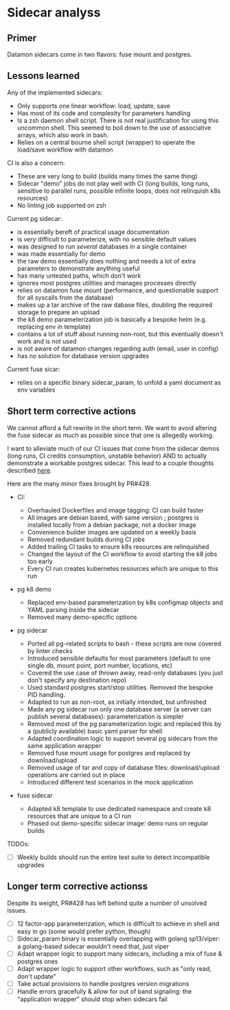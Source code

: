# Sidecar analyss 

## Primer

Datamon sidecars come in two flavors: fuse mount and postgres.

## Lessons learned

Any of the implemented sidecars:
* Only supports one linear workflow: load, update, save
* Has most of its code and complexity for parameters handling
* Is a zsh daemon shell script.
  There is not real justification for using this uncommon shell. 
  This seemed to boil down to the use of associative arrays, which also work in bash.
* Relies on a central bourne shell script (wrapper) to operate the load/save workflow with datamon

CI is also a concern:
* These are very long to build (builds many times the same thing)
* Sidecar "demo" jobs do not play well with CI (long builds, long runs, sensitive to parallel runs, possible infinite loops, does not relinquish k8s resources)
* No linting job supported on zsh

Current pg sidecar:
* is essentially bereft of practical usage documentation
* is _very_ difficult to parameterize, with no sensible default values
* was designed to run _several_ databases in a single container
* was made essentially for demo
* the raw demo essentially does nothing and needs a lot of extra parameters to demonstrate anything useful
* has many untested paths, which don't work
* ignores most postgres utilities and manages processes directly
* relies on datamon fuse mount (performance, and questionable support for all syscalls from the database)
* makes up a tar archive of the raw dabase files, doubling the required storage to prepare an upload
* the k8 demo parameterization job is basically a bespoke helm (e.g. replacing env in template)
* contains a lot of stuff about running non-root, but this eventually doesn't work and is not used
* is not aware of datamon changes regarding auth (email, user in config)
* has no solution for database version upgrades

Current fuse sicar:
* relies on a specific binary sidecar_param, to unfold a yaml document as env variables

## Short term corrective actions

We cannot afford a full rewrite in the short term. 
We want to avoid altering the fuse sidecar as much as possible since that one is allegedly working.

I want to alleviate much of our CI issues that come from the sidecar demos (long runs, CI credits consumption, unstable behavior)
AND to actually demonstrate a workable postgres sidecar. This lead to a couple thoughts described [here](sidecar-design.md).

Here are the many minor fixes brought by PR#428.

* CI:
  * Overhauled Dockerfiles and image tagging: CI can build faster
  * All images are debian based, with same version ; postgres is installed locally from a debian package, not a docker image
  * Convenience builder images are updated on a weekly basis
  * Removed redundant builds during CI jobs
  * Added trailing CI tasks to ensure k8s resources are relinquished
  * Changed the layout of the CI workflow to avoid starting the k8 jobs too early
  * Every CI run creates kubernetes resources which are unique to this run

* pg k8 demo
  * Replaced env-based parameterization by k8s configmap objects and YAML parsing inside the sidecar
  * Removed many demo-specific options

* pg sidecar
  * Ported all pg-related scripts to bash - these scripts are now covered by linter checks
  * Introduced sensible defaults for most parameters (default to one single db, mount point, port number, locations, etc)
  * Covered the use case of thrown away, read-only databases (you just don't specify any destination repo)
  * Used standard postgres start/stop utilities. Removed the bespoke PID handling.
  * Adapted to run as non-root, as initially intended, but unfinished
  * Made any pg sidecar run only one database server (a server can publish several databases): parameterization is simpler
  * Removed most of the pg parameterization logic and replaced this by a (publicly available) basic yaml parser for shell
  * Adapted coordination logic to support several pg sidecars from the same application wrapper
  * Removed fuse mount usage for postgres and replaced by download/upload
  * Removed usage of tar and copy of database files: download/upload operations are carried out in place
  * Introduced different test scenarios in the mock application

* fuse sidecar
  * Adapted k8 template to use dedicated namespace and create k8 resources that are unique to a CI run
  * Phased out demo-specific sidecar image: demo runs on regular builds

TODOs:
  * [ ] Weekly builds should run the entire test suite to detect incompatible upgrades

## Longer term corrective actionss

Despite its weight, PR#428 has left behind quite a number of unsolved issues.

* [ ] 12 factor-app parameterization, which is difficult to achieve in shell and easy in go (some would prefer python, though)
* [ ] Sidecar_param binary is essentially overlapping with golang sp13/viper: a golang-based sidecar wouldn't need that, just viper
* [ ] Adapt wrapper logic to support many sidecars, including a mix of fuse & postgres ones
* [ ] Adapt wrapper logic to support other workflows, such as "only read, don't update"
* [ ] Take actual provisions to handle postgres version migrations
* [ ] Handle errors gracefully & allow for out of band signaling: the "application wrapper" should stop when sidecars fail
